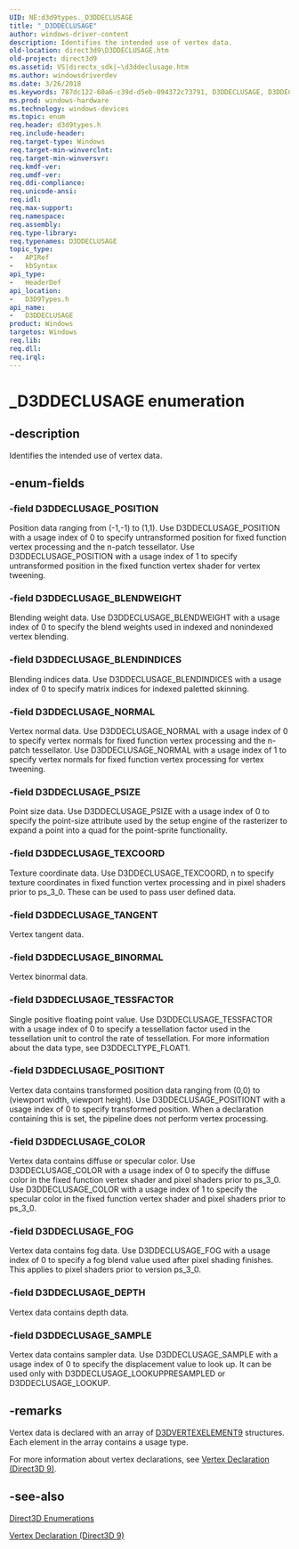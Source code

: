 ```yaml
---
UID: NE:d3d9types._D3DDECLUSAGE
title: "_D3DDECLUSAGE"
author: windows-driver-content
description: Identifies the intended use of vertex data.
old-location: direct3d9\D3DDECLUSAGE.htm
old-project: direct3d9
ms.assetid: VS|directx_sdk|~\d3ddeclusage.htm
ms.author: windowsdriverdev
ms.date: 3/26/2018
ms.keywords: 787dc122-60a6-c39d-d5eb-094372c73791, D3DDECLUSAGE, D3DDECLUSAGE enumeration [Direct3D 9], D3DDECLUSAGE_BINORMAL, D3DDECLUSAGE_BLENDINDICES, D3DDECLUSAGE_BLENDWEIGHT, D3DDECLUSAGE_COLOR, D3DDECLUSAGE_DEPTH, D3DDECLUSAGE_FOG, D3DDECLUSAGE_NORMAL, D3DDECLUSAGE_POSITION, D3DDECLUSAGE_POSITIONT, D3DDECLUSAGE_PSIZE, D3DDECLUSAGE_SAMPLE, D3DDECLUSAGE_TANGENT, D3DDECLUSAGE_TESSFACTOR, D3DDECLUSAGE_TEXCOORD, LPD3DDECLUSAGE, LPD3DDECLUSAGE enumeration pointer [Direct3D 9], _D3DDECLUSAGE, d3d9types/D3DDECLUSAGE, d3d9types/D3DDECLUSAGE_BINORMAL, d3d9types/D3DDECLUSAGE_BLENDINDICES, d3d9types/D3DDECLUSAGE_BLENDWEIGHT, d3d9types/D3DDECLUSAGE_COLOR, d3d9types/D3DDECLUSAGE_DEPTH, d3d9types/D3DDECLUSAGE_FOG, d3d9types/D3DDECLUSAGE_NORMAL, d3d9types/D3DDECLUSAGE_POSITION, d3d9types/D3DDECLUSAGE_POSITIONT, d3d9types/D3DDECLUSAGE_PSIZE, d3d9types/D3DDECLUSAGE_SAMPLE, d3d9types/D3DDECLUSAGE_TANGENT, d3d9types/D3DDECLUSAGE_TESSFACTOR, d3d9types/D3DDECLUSAGE_TEXCOORD, d3d9types/LPD3DDECLUSAGE, direct3d9.D3DDECLUSAGE
ms.prod: windows-hardware
ms.technology: windows-devices
ms.topic: enum
req.header: d3d9types.h
req.include-header: 
req.target-type: Windows
req.target-min-winverclnt: 
req.target-min-winversvr: 
req.kmdf-ver: 
req.umdf-ver: 
req.ddi-compliance: 
req.unicode-ansi: 
req.idl: 
req.max-support: 
req.namespace: 
req.assembly: 
req.type-library: 
req.typenames: D3DDECLUSAGE
topic_type:
-	APIRef
-	kbSyntax
api_type:
-	HeaderDef
api_location:
-	D3D9Types.h
api_name:
-	D3DDECLUSAGE
product: Windows
targetos: Windows
req.lib: 
req.dll: 
req.irql: 
---
```


# _D3DDECLUSAGE enumeration


## -description


Identifies the intended use of vertex data.


## -enum-fields




### -field D3DDECLUSAGE_POSITION

Position data ranging from (-1,-1) to (1,1). Use D3DDECLUSAGE_POSITION with a usage index of 0 to specify untransformed position for fixed function vertex processing and the n-patch tessellator. Use D3DDECLUSAGE_POSITION with a usage index of 1 to specify untransformed position in the fixed function vertex shader for vertex tweening. 


### -field D3DDECLUSAGE_BLENDWEIGHT

Blending weight data. Use D3DDECLUSAGE_BLENDWEIGHT with a usage index of 0 to specify the blend weights used in indexed and nonindexed vertex blending.


### -field D3DDECLUSAGE_BLENDINDICES

Blending indices data. Use D3DDECLUSAGE_BLENDINDICES with a usage index of 0 to specify matrix indices for indexed paletted skinning.


### -field D3DDECLUSAGE_NORMAL

Vertex normal data. Use D3DDECLUSAGE_NORMAL with a usage index of 0 to specify vertex normals for fixed function vertex processing and the n-patch tessellator. Use D3DDECLUSAGE_NORMAL with a usage index of 1 to specify vertex normals for fixed function vertex processing for vertex tweening.


### -field D3DDECLUSAGE_PSIZE

Point size data. Use D3DDECLUSAGE_PSIZE with a usage index of 0 to specify the point-size attribute used by the setup engine of the rasterizer to expand a point into a quad for the point-sprite functionality.


### -field D3DDECLUSAGE_TEXCOORD

Texture coordinate data. Use D3DDECLUSAGE_TEXCOORD, n to specify texture coordinates in fixed function vertex processing and in pixel shaders prior to ps_3_0. These can be used to pass user defined data. 


### -field D3DDECLUSAGE_TANGENT

Vertex tangent data.


### -field D3DDECLUSAGE_BINORMAL

Vertex binormal data. 


### -field D3DDECLUSAGE_TESSFACTOR

Single positive floating point value. Use D3DDECLUSAGE_TESSFACTOR with a usage index of 0 to specify a tessellation factor used in the tessellation unit to control the rate of tessellation. For more information about the data type, see D3DDECLTYPE_FLOAT1.


### -field D3DDECLUSAGE_POSITIONT

Vertex data contains transformed position data ranging from (0,0) to (viewport width, viewport height). Use D3DDECLUSAGE_POSITIONT with a usage index of 0 to specify transformed position. When a declaration containing this is set, the pipeline does not perform vertex processing.


### -field D3DDECLUSAGE_COLOR

Vertex data contains diffuse or specular color. Use D3DDECLUSAGE_COLOR with a usage index of 0 to specify the diffuse color in the fixed function vertex shader and pixel shaders prior to ps_3_0. Use D3DDECLUSAGE_COLOR with a usage index of 1 to specify the specular color in the fixed function vertex shader and pixel shaders prior to ps_3_0.


### -field D3DDECLUSAGE_FOG

Vertex data contains fog data. Use D3DDECLUSAGE_FOG with a usage index of 0 to specify a fog blend value used after pixel shading finishes. This applies to pixel shaders prior to version ps_3_0. 


### -field D3DDECLUSAGE_DEPTH

Vertex data contains depth data.


### -field D3DDECLUSAGE_SAMPLE

Vertex data contains sampler data. Use D3DDECLUSAGE_SAMPLE with a usage index of 0 to specify the displacement value to look up. It can be used only with D3DDECLUSAGE_LOOKUPPRESAMPLED or D3DDECLUSAGE_LOOKUP. 


## -remarks



Vertex data is declared with an array of <a href="https://msdn.microsoft.com/6f3c40a0-b28e-48d6-acad-ef80a919c5d7">D3DVERTEXELEMENT9</a> structures. Each element in the array contains a usage type.

For more information about vertex declarations, see <a href="https://msdn.microsoft.com/09dae498-3b33-4c33-bc7e-47f2bf784e4c">Vertex Declaration (Direct3D 9)</a>.




## -see-also




<a href="https://msdn.microsoft.com/ae64eb17-63a8-44c5-8d41-e021c49f338a">Direct3D Enumerations</a>



<a href="https://msdn.microsoft.com/09dae498-3b33-4c33-bc7e-47f2bf784e4c">Vertex Declaration (Direct3D 9)</a>
 

 

